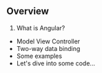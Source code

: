 ## Overview

1. What is Angular?
- Model View Controller
- Two-way data binding
- Some examples
- Let's dive into some code...
